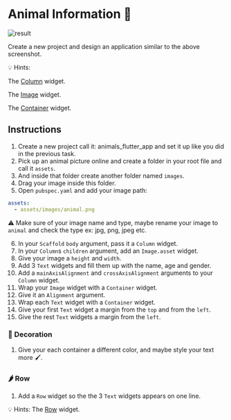 # Animal Information 🦊

![result](https://user-images.githubusercontent.com/84308096/154492581-93214499-5aeb-4abd-9fc7-7759e29daa94.png)


Create a new project and design an application similar to the above screenshot.

💡 Hints:

The [Column](https://api.flutter.dev/flutter/widgets/Column-class.html) widget.

The [Image](https://api.flutter.dev/flutter/widgets/Image-class.html) widget.

The [Container](https://api.flutter.dev/flutter/widgets/Container-class.html) widget.

## Instructions

1. Create a new project call it: animals_flutter_app and set it up like you did in the previous task.
2. Pick up an animal picture online and create a folder in your root file and call it `assets`.
3. And inside that folder create another folder named `images`.
4. Drag your image inside this folder.
5. Open `pubspec.yaml` and add your image path:

```yaml
assets:
  - assets/images/animal.png
```

⚠️ Make sure of your image name and type, maybe rename your image to `animal` and check the type ex: jpg, png, jpeg etc.

6. In your `Scaffold` `body` argument, pass it a `Column` widget.
7. In your `Column`s `children` argument, add an `Image.asset` widget.
8. Give your image a `height` and `width`.
9. Add 3 `Text` widgets and fill them up with the name, age and gender.
10. Add a `mainAxisAlignment` and `crossAxisAlignment` arguments to your `Column` widget.
11. Wrap your `Image` widget with a `Container` widget.
12. Give it an `Alignment` argument.
13. Wrap each `Text` widget with a `Container` widget.
14. Give your first `Text` widget a margin from the `top` and from the `left`.
15. Give the rest `Text` widgets a margin from the `left`.

### 🍋 Decoration

1. Give your each container a different color, and maybe style your text more 🖌️.

### 🌶 Row

1. Add a `Row` widget so the the 3 `Text` widgets appears on one line.

💡 Hints:
The [Row](https://api.flutter.dev/flutter/widgets/Row-class.html) widget.
